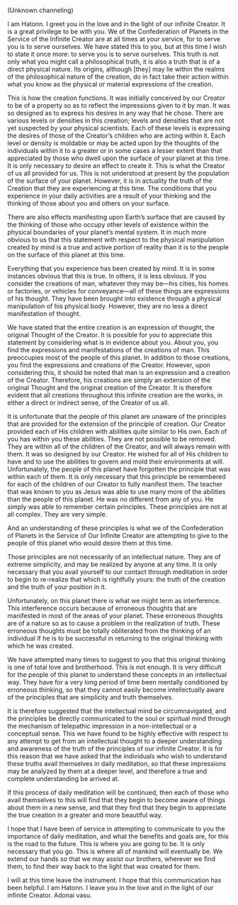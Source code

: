 <p class="channel-type">(Unknown channeling)</p>
<p>I am Hatonn. I greet you in the love and in the light of our infinite Creator. It is a great privilege to be with you. We of the Confederation of Planets in the Service of the Infinite Creator are at all times at your service, for to serve you is to serve ourselves. We have stated this to you, but at this time I wish to state it once more: to serve you is to serve ourselves. This truth is not only what you might call a philosophical truth, it is also a truth that is of a direct physical nature. Its origins, although [they] may lie within the realms of the philosophical nature of the creation, do in fact take their action within what you know as the physical or material expressions of the creation.</p>
<p>This is how the creation functions. It was initially conceived by our Creator to be of a property so as to reflect the impressions given to it by man. It was so designed as to express his desires in any way that he chose. There are various levels or densities in this creation; levels and densities that are not yet suspected by your physical scientists. Each of these levels is expressing the desires of those of the Creator’s children who are acting within it. Each level or density is moldable or may be acted upon by the thoughts of the individuals within it to a greater or in some cases a lesser extent than that appreciated by those who dwell upon the surface of your planet at this time. It is only necessary to desire an effect to create it. This is what the Creator of us all provided for us. This is not understood at present by the population of the surface of your planet. However, it is in actuality the truth of the Creation that they are experiencing at this time. The conditions that you experience in your daily activities are a result of your thinking and the thinking of those about you and others on your surface.</p>
<p>There are also effects manifesting upon Earth’s surface that are caused by the thinking of those who occupy other levels of existence within the physical boundaries of your planet’s mental system. It in much more obvious to us that this statement with respect to the physical manipulation created by mind is a true and active portion of reality than it is to the people on the surface of this planet at this time.</p>
<p>Everything that you experience has been created by mind. It is in some instances obvious that this is true. In others, it is less obvious. If you consider the creations of man, whatever they may be—his cities, his homes or factories, or vehicles for conveyance—all of these things are expressions of his thought. They have been brought into existence through a physical manipulation of his physical body. However, they are no less a direct manifestation of thought.</p>
<p>We have stated that the entire creation is an expression of thought, the original Thought of the Creator. It is possible for you to appreciate this statement by considering what is in evidence about you. About you, you find the expressions and manifestations of the creations of man. This preoccupies most of the people of this planet. In addition to those creations, you find the expressions and creations of the Creator. However, upon considering this, it should be noted that man is an expression and a creation of the Creator. Therefore, his creations are simply an extension of the original Thought and the original creation of the Creator. It is therefore evident that all creations throughout this infinite creation are the works, in either a direct or indirect sense, of the Creator of us all.</p>
<p>It is unfortunate that the people of this planet are unaware of the principles that are provided for the extension of the principle of creation. Our Creator provided each of His children with abilities quite similar to His own. Each of you has within you these abilities. They are not possible to be removed. They are within all of the children of the Creator, and will always remain with them. It was so designed by our Creator. He wished for all of His children to have and to use the abilities to govern and mold their environments at will. Unfortunately, the people of this planet have forgotten the principle that was within each of them. It is only necessary that this principle be remembered for each of the children of our Creator to fully manifest them. The teacher that was known to you as Jesus was able to use many more of the abilities than the people of this planet. He was no different from any of you. He simply was able to remember certain principles. These principles are not at all complex. They are very simple.</p>
<p>And an understanding of these principles is what we of the Confederation of Planets in the Service of Our Infinite Creator are attempting to give to the people of this planet who would desire them at this time.</p>
<p>Those principles are not necessarily of an intellectual nature. They are of extreme simplicity, and may be realized by anyone at any time. It is only necessary that you avail yourself to our contact through meditation in order to begin to re-realize that which is rightfully yours: the truth of the creation and the truth of your position in it.</p>
<p>Unfortunately, on this planet there is what we might term as interference. This interference occurs because of erroneous thoughts that are manifested in most of the areas of your planet. These erroneous thoughts are of a nature so as to cause a problem in the realization of truth. These erroneous thoughts must be totally obliterated from the thinking of an individual if he is to be successful in returning to the original thinking with which he was created.</p>
<p>We have attempted many times to suggest to you that this original thinking is one of total love and brotherhood. This is not enough. It is very difficult for the people of this planet to understand these concepts in an intellectual way. They have for a very long period of time been mentally conditioned by erroneous thinking, so that they cannot easily become intellectually aware of the principles that are simplicity and truth themselves.</p>
<p>It is therefore suggested that the intellectual mind be circumnavigated, and the principles be directly communicated to the soul or spiritual mind through the mechanism of telepathic impression in a non-intellectual or a conceptual sense. This we have found to be highly effective with respect to any attempt to get from an intellectual thought to a deeper understanding and awareness of the truth of the principles of our infinite Creator. It is for this reason that we have asked that the individuals who wish to understand these truths avail themselves in daily meditation, so that these impressions may be analyzed by them at a deeper level, and therefore a true and complete understanding be arrived at.</p>
<p>If this process of daily meditation will be continued, then each of those who avail themselves to this will find that they begin to become aware of things about them in a new sense, and that they find that they begin to appreciate the true creation in a greater and more beautiful way.</p>
<p>I hope that I have been of service in attempting to communicate to you the importance of daily meditation, and what the benefits and goals are, for this is the road to the future. This is where you are going to be. It is only necessary that you go. This is where all of mankind will eventually be. We extend our hands so that we may assist our brothers, wherever we find them, to find their way back to the light that was created for them.</p>
<p>I will at this time leave the instrument. I hope that this communication has been helpful. I am Hatonn. I leave you in the love and in the light of our infinite Creator. Adonai vasu.</p>
